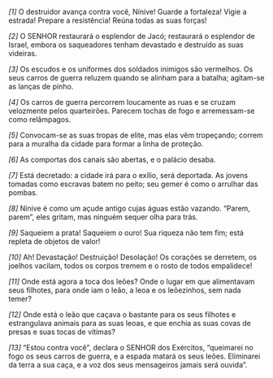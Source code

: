 *[1]* O destruidor avança contra você, Nínive! Guarde a fortaleza! Vigie a estrada! Prepare a resistência! Reúna todas as suas forças!

*[2]* O SENHOR restaurará o esplendor de Jacó; restaurará o esplendor de Israel, embora os saqueadores tenham devastado e destruído as suas videiras.

*[3]* Os escudos e os uniformes dos soldados inimigos são vermelhos. Os seus carros de guerra reluzem quando se alinham para a batalha; agitam-se as lanças de pinho.

*[4]* Os carros de guerra percorrem loucamente as ruas e se cruzam velozmente pelos quarteirões. Parecem tochas de fogo e arremessam-se como relâmpagos.

*[5]* Convocam-se as suas tropas de elite, mas elas vêm tropeçando; correm para a muralha da cidade para formar a linha de proteção.

*[6]* As comportas dos canais são abertas, e o palácio desaba.

*[7]* Está decretado: a cidade irá para o exílio, será deportada. As jovens tomadas como escravas batem no peito; seu gemer é como o arrulhar das pombas.

*[8]* Nínive é como um açude antigo cujas águas estão vazando. “Parem, parem”, eles gritam, mas ninguém sequer olha para trás.

*[9]* Saqueiem a prata! Saqueiem o ouro! Sua riqueza não tem fim; está repleta de objetos de valor!

*[10]* Ah! Devastação! Destruição! Desolação! Os corações se derretem, os joelhos vacilam, todos os corpos tremem e o rosto de todos empalidece!

*[11]* Onde está agora a toca dos leões? Onde o lugar em que alimentavam seus filhotes, para onde iam o leão, a leoa e os leõezinhos, sem nada temer?

*[12]* Onde está o leão que caçava o bastante para os seus filhotes e estrangulava animais para as suas leoas, e que enchia as suas covas de presas e suas tocas de vítimas?

*[13]* “Estou contra você”, declara o SENHOR dos Exércitos, “queimarei no fogo os seus carros de guerra, e a espada matará os seus leões. Eliminarei da terra a sua caça, e a voz dos seus mensageiros jamais será ouvida”.

